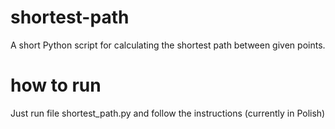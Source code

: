 # shortest-path
A short Python script for calculating the shortest path between given points.

# how to run
Just run file shortest_path.py and follow the instructions (currently in Polish)
